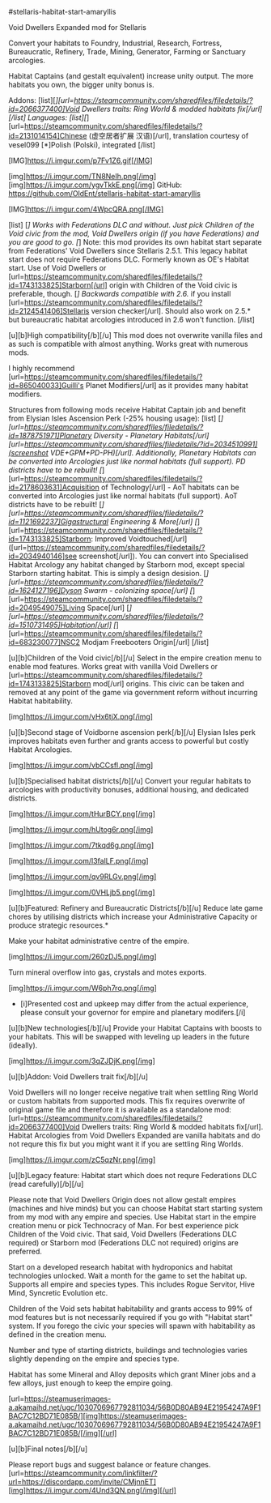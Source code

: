 #stellaris-habitat-start-amaryllis

Void Dwellers Expanded mod for Stellaris

Convert your habitats to Foundry, Industrial, Research, Fortress, Bureaucratic, Refinery, Trade, Mining, Generator, Farming or Sanctuary arcologies.

Habitat Captains (and gestalt equivalent) increase unity output. The more habitats you own, the bigger unity bonus is.

Addons:
[list][*][url=https://steamcommunity.com/sharedfiles/filedetails/?id=2066377400]Void Dwellers traits: Ring World & modded habitats fix[/url][/list]
Languages:
[list][*][url=https://steamcommunity.com/sharedfiles/filedetails/?id=2131014154]Chinese (虚空居者扩展 汉语)[/url], translation courtesy of vesel099
[*]Polish (Polski), integrated
[/list]

[IMG]https://i.imgur.com/p7Fv1Z6.gif[/IMG]

[img]https://i.imgur.com/TN8NeIh.png[/img]
[img]https://i.imgur.com/ygvTkkE.png[/img]
GitHub: https://github.com/OldEnt/stellaris-habitat-start-amaryllis

[IMG]https://i.imgur.com/4WpcQRA.png[/IMG]

[list]
[*] Works with Federations DLC and without. Just pick Children of the Void civic from the mod, Void Dwellers origin (if you have Federations)  and you are good to go.
[*] Note: this mod provides its own habitat start separate from Federations' Void Dwellers since Stellaris 2.5.1. This legacy habitat start does not require Federations DLC. Formerly known as OE's Habitat start. Use of Void Dwellers or [url=https://steamcommunity.com/sharedfiles/filedetails/?id=1743133825]Starborn[/url] origin with Children of the Void civic is preferable, though.
[*] Backwards compatible with 2.6.* if you install [url=https://steamcommunity.com/sharedfiles/filedetails/?id=2124541406]Stellaris version checker[/url]. Should also work on 2.5.* but bureaucratic habitat arcologies introduced in 2.6 won't function.
[/list]

[u][b]High compatibility[/b][/u]
This mod does not overwrite vanilla files and as such is compatible with almost anything. Works great with numerous mods.

I highly recommend  [url=https://steamcommunity.com/sharedfiles/filedetails/?id=865040033]Guilli's Planet Modifiers[/url] as it provides many habitat modifiers.

Structures from following mods receive Habitat Captain job and benefit from Elysian Isles Ascension Perk (-25% housing usage):
[list]
[*] [url=https://steamcommunity.com/sharedfiles/filedetails/?id=1878751971]Planetary Diversity - Planetary Habitats[/url] [url=https://steamcommunity.com/sharedfiles/filedetails/?id=2034510991](screenshot VDE+GPM+PD-PH)[/url]. Additionally, Planetary Habitats can be converted into Arcologies just like normal habitats (full support).  PD districts have to be rebuilt!
[*] [url=https://steamcommunity.com/sharedfiles/filedetails/?id=2178603631]Acquisition of Technology[/url] - AoT habitats can be converted into Arcologies just like normal habitats (full support). AoT districts have to be rebuilt!
[*] [url=https://steamcommunity.com/sharedfiles/filedetails/?id=1121692237]Gigastructural Engineering & More[/url]
[*] [url=https://steamcommunity.com/sharedfiles/filedetails/?id=1743133825]Starborn: Improved Voidtouched[/url] ([url=https://steamcommunity.com/sharedfiles/filedetails/?id=2034940146]see screenshot[/url]). You can convert into Specialised Habitat Arcology any habitat changed by Starborn mod, except special Starborn starting habitat. This is simply a design desision.
[*] [url=https://steamcommunity.com/sharedfiles/filedetails/?id=1624127196]Dyson Swarm - colonizing space[/url]
[*] [url=https://steamcommunity.com/sharedfiles/filedetails/?id=2049549075]Living Space[/url]
[*] [url=https://steamcommunity.com/sharedfiles/filedetails/?id=1510731495]Habitation[/url]
[*] [url=https://steamcommunity.com/sharedfiles/filedetails/?id=683230077]NSC2 Modjam Freebooters Origin[/url]
[/list]

[u][b]Children of the Void civic[/b][/u]
Select in the empire creation menu to enable mod features. Works great with vanilla Void Dwellers or [url=https://steamcommunity.com/sharedfiles/filedetails/?id=1743133825]Starborn mod[/url] origins.
This civic can be taken and removed at any point of the game via government reform without incurring Habitat habitability.

[img]https://i.imgur.com/vHx6tjX.png[/img]

[u][b]Second stage of Voidborne ascension perk[/b][/u]
Elysian Isles perk improves habitats even further and grants access to powerful but costly Habitat Arcologies.

[img]https://i.imgur.com/vbCCsfl.png[/img]

[u][b]Specialised habitat districts[/b][/u]
Convert your regular habitats to arcologies with productivity bonuses, additional housing, and dedicated districts.

[img]https://i.imgur.com/tHurBCY.png[/img]

[img]https://i.imgur.com/hUtog6r.png[/img]

[img]https://i.imgur.com/7tkqd6g.png[/img]

[img]https://i.imgur.com/l3falLF.png[/img]

[img]https://i.imgur.com/qv9RLGv.png[/img]

[img]https://i.imgur.com/0VHLjb5.png[/img]

[u][b]Featured: Refinery and Bureaucratic Districts[/b][/u]
Reduce late game chores by utilising districts which increase your Administrative Capacity or produce strategic resources.*

Make your habitat administrative centre of the empire.

[img]https://i.imgur.com/260zDJ5.png[/img]

Turn mineral overflow into gas, crystals and motes exports.

[img]https://i.imgur.com/W6ph7rq.png[/img]

* [i]Presented cost and upkeep may differ from the actual experience, please consult your governor for empire and planetary modifers.[/i]

[u][b]New technologies[/b][/u]
Provide your Habitat Captains with boosts to your habitats. This will be swapped with leveling up leaders in the future (ideally).

[img]https://i.imgur.com/3qZJDjK.png[/img]

[u][b]Addon: Void Dwellers trait fix[/b][/u]

Void Dwellers will no longer receive negative trait when settling Ring World or custom habitats from supported mods. This fix requires overwrite of original game file and therefore it is available as a standalone mod: [url=https://steamcommunity.com/sharedfiles/filedetails/?id=2066377400]Void Dwellers traits: Ring World & modded habitats fix[/url]. Habitat Arcologies from Void Dwellers Expanded are vanilla habitats and do not requre this fix but you might want it if you are settling Ring Worlds.

[img]https://i.imgur.com/zC5qzNr.png[/img]

[u][b]Legacy feature: Habitat start which does not requre Federations DLC (read carefully)[/b][/u]

Please note that Void Dwellers Origin does not allow gestalt empires (machines and hive minds) but you can choose Habitat start starting system from my mod with any empire and species. Use Habitat start in the empire creation menu or pick Technocracy of Man. For best experience pick Children of the Void civic. That said, Void Dwellers (Federations DLC required) or Starborn mod (Federations DLC not required) origins are preferred.

Start on a developed research habitat with hydroponics and habitat technologies unlocked. Wait a month for the game to set the habitat up. Supports all empire and species types. This includes Rogue Servitor, Hive Mind, Syncretic Evolution etc.

Children of the Void sets habitat habitability and grants access to 99% of mod features but is not necessarily required if you go with "Habitat start" system. If you forego the civic your species will spawn with habitability as defined in the creation menu.

Number and type of starting districts, buildings and technologies varies slightly depending on the empire and species type.

Habitat has some Mineral and Alloy deposits which grant Miner jobs and a few alloys, just enough to keep the empire going.

[url=https://steamuserimages-a.akamaihd.net/ugc/1030706967792811034/56B0D80AB94E21954247A9F1BAC7C12BD71E085B/][img]https://steamuserimages-a.akamaihd.net/ugc/1030706967792811034/56B0D80AB94E21954247A9F1BAC7C12BD71E085B/[/img][/url]

[u][b]Final notes[/b][/u]

Please report bugs and suggest balance or feature changes.
[url=https://steamcommunity.com/linkfilter/?url=https://discordapp.com/invite/CMjnnET][img]https://i.imgur.com/4Und3QN.png[/img][/url]